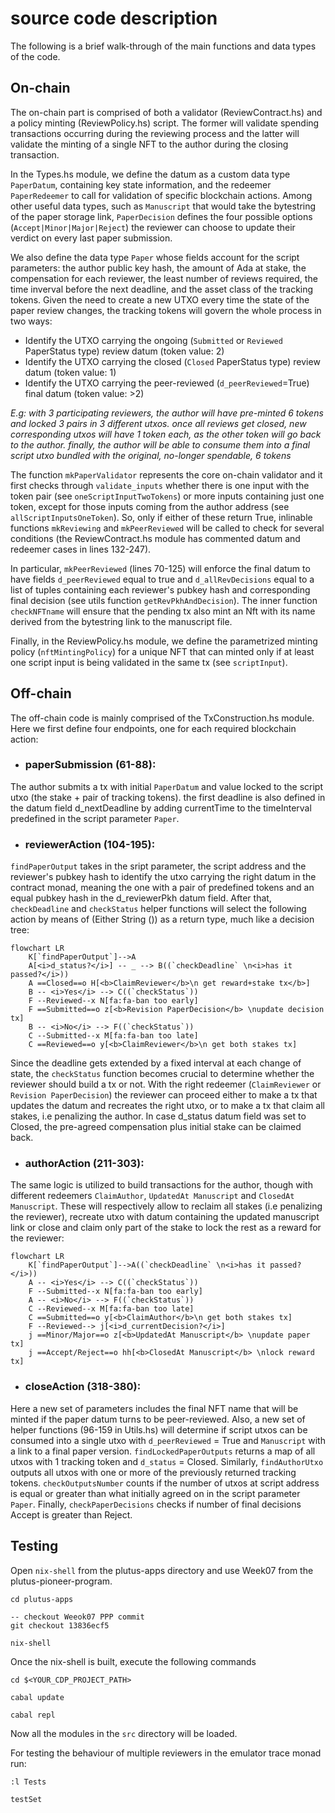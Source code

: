 # source code description

The following is a brief walk-through of the main functions and data types of the code. 

## On-chain

The on-chain part is comprised of both a validator (ReviewContract.hs) and a policy minting (ReviewPolicy.hs) script. The former will validate spending transactions occurring during the reviewing process and the latter will validate the minting of a single NFT to the author during the closing transaction.

In the Types.hs module, we define the datum as a custom data type `PaperDatum`, containing key state information, and the redeemer `PaperRedeemer` to call for validation of specific blockchain actions. Among other useful data types, such as `Manuscript` that would take the bytestring of the paper storage link, `PaperDecision` defines the four possible options (`Accept|Minor|Major|Reject`) the reviewer can choose to update their verdict on every last paper submission.  

We also define the data type `Paper` whose fields account for the script parameters: the author public key hash, the amount of Ada at stake, the compensation for each reviewer, the least number of reviews required, the time inverval before the next deadline, and the asset class of the tracking tokens. Given the need to create a new UTXO every time the state of the paper review changes, the tracking tokens will govern the whole process in two ways:
- Identify the UTXO carrying the ongoing (`Submitted` or `Reviewed` PaperStatus type) review datum (token value: 2)
- Identify the UTXO carrying the closed (`Closed` PaperStatus type) review datum (token value: 1)
- Identify the UTXO carrying the peer-reviewed (`d_peerReviewed`=True) final datum (token value: >2)

<i>E.g: with 3 participating reviewers, the author will have pre-minted 6 tokens and locked 3 pairs in 3 different utxos. once all reviews get closed, new corresponding utxos will have 1 token each, as the other token will go back to the author. finally, the author will be able to consume them into a final script utxo bundled with the original, no-longer spendable, 6 tokens</i> 

The function `mkPaperValidator` represents the core on-chain validator and it first checks through `validate_inputs` whether there is one input with the token pair (see `oneScriptInputTwoTokens`) or more inputs containing just one token, except for those inputs coming from the author address (see `allScriptInputsOneToken`). So, only if either of these return True, inlinable functions `mkReviewing` and `mkPeerReviewed` will be called to check for several conditions (the ReviewContract.hs module has commented datum and redeemer cases in lines 132-247).

In particular, `mkPeerReviewed` (lines 70-125) will enforce the final datum to have fields `d_peerReviewed` equal to true and `d_allRevDecisions` equal to a list of tuples containing each reviewer's pubkey hash and corresponding final decision (see utils function `getRevPkhAndDecision`). The inner function `checkNFTname` will ensure that the pending tx also mint an Nft with its name derived from the bytestring link to the manuscript file. 

Finally, in the ReviewPolicy.hs module, we define the parametrized minting policy (`nftMintingPolicy`) for a unique NFT that can minted only if at least one script input is being validated in the same tx (see `scriptInput`). 



## Off-chain

The off-chain code is mainly comprised of the TxConstruction.hs module. Here we first define four endpoints, one for each required blockchain action:
- ### <b>paperSubmission</b> (61-88): 

The author submits a tx with initial `PaperDatum` and value locked to the script utxo (the stake + pair of tracking tokens). the first deadline is also defined in the datum field d_nextDeadline by adding currentTime to the timeInterval predefined in the script parameter `Paper`.

- ### <b>reviewerAction</b> (104-195): 

`findPaperOutput` takes in the sript parameter, the script address and the reviewer's pubkey hash to identify the utxo carrying the right datum in the contract monad, meaning the one with a pair of predefined tokens and an equal pubkey hash in the d_reviewerPkh datum field. After that, `checkDeadline` and `checkStatus` helper functions will select the following action by means of (Either String ()) as a return type, much like a decision tree:

```mermaid
flowchart LR
    K[`findPaperOutput`]-->A
    A[<i>d_status?</i>] -- _ --> B((`checkDeadline` \n<i>has it passed?</i>))
    A ==Closed==o H[<b>ClaimReviewer</b>\n get reward+stake tx</b>]
    B -- <i>Yes</i> --> C((`checkStatus`))
    F --Reviewed--x N[fa:fa-ban too early]
    F ==Submitted==o z[<b>Revision PaperDecision</b> \nupdate decision tx]
    B -- <i>No</i> --> F((`checkStatus`))
    C --Submitted--x M[fa:fa-ban too late]
    C ==Reviewed==o y[<b>ClaimReviewer</b>\n get both stakes tx]
```

Since the deadline gets extended by a fixed interval at each change of state, the `checkStatus` function becomes crucial to determine whether the reviewer should build a tx or not. With the right redeemer (`ClaimReviewer` or `Revision PaperDecision`) the reviewer can proceed either to make a tx that updates the datum and recreates the right utxo, or to make a tx that claim all stakes, i.e penalizing the author. In case d_status datum field was set to Closed, the pre-agreed compensation plus initial stake can be claimed back. 

- ### <b>authorAction</b> (211-303): 

The same logic is utilized to build transactions for the author, though with different redeemers `ClaimAuthor`, `UpdatedAt Manuscript` and `ClosedAt Manuscript`. These will respectively allow to reclaim all stakes (i.e penalizing the reviewer), recreate utxo with datum containing the updated manuscript link or close and claim only part of the stake to lock the rest as a reward for the reviewer: 

```mermaid
flowchart LR
    K[`findPaperOutput`]-->A((`checkDeadline` \n<i>has it passed?</i>))
    A -- <i>Yes</i> --> C((`checkStatus`))
    F --Submitted--x N[fa:fa-ban too early]
    A -- <i>No</i> --> F((`checkStatus`))
    C --Reviewed--x M[fa:fa-ban too late]
    C ==Submitted==o y[<b>ClaimAuthor</b>\n get both stakes tx]
    F --Reviewed--> j[<i>d_currentDecision?</i>]
    j ==Minor/Major==o z[<b>UpdatedAt Manuscript</b> \nupdate paper tx]
    j ==Accept/Reject==o hh[<b>ClosedAt Manuscript</b> \nlock reward tx]
```

- ### <b>closeAction</b> (318-380): 

Here a new set of parameters includes the final NFT name that will be minted if the paper datum turns to be peer-reviewed. Also, a new set of helper functions (96-159 in Utils.hs) will determine if script utxos can be consumed into a single utxo with `d_peerReviewed` = True and `Manuscript` with a link to a final paper version.
`findLockedPaperOutputs` returns a map of all utxos with 1 tracking token and `d_status` = Closed. Similarly, `findAuthorUtxo` outputs all utxos with one or more of the previously returned tracking tokens. `checkOutputsNumber` counts if the number of utxos at script address is equal or greater than what initially agreed on in the script parameter `Paper`. Finally, `checkPaperDecisions` checks if number of final decisions Accept is greater than Reject. 



## Testing


Open `nix-shell` from the plutus-apps directory and use Week07 from the plutus-pioneer-program.

```
cd plutus-apps 

-- checkout Weeok07 PPP commit
git checkout 13836ecf5

nix-shell
```

Once the nix-shell is built, execute the following commands

```
cd $<YOUR_CDP_PROJECT_PATH>

cabal update

cabal repl
```
Now all the modules in the `src` directory will be loaded. 


For testing the behaviour of multiple reviewers in the emulator trace monad run:
```
:l Tests

testSet

``` 

